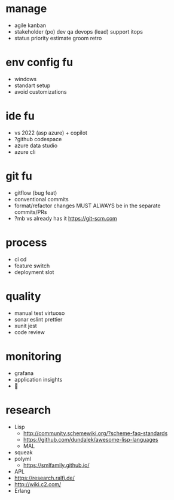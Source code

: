 # manage
* agile kanban
* stakeholder (po) dev qa devops (lead) support itops
* status priority estimate groom retro

# env config fu
* windows
* standart setup
* avoid customizations

# ide fu
* vs 2022 (asp azure) + copilot
* ?github codespace
* azure data studio
* azure cli

# git fu
* gitflow (bug feat)
* conventional commits
* format/refactor changes MUST ALWAYS be in the separate commits/PRs
* ?mb vs already has it https://git-scm.com

# process
* ci cd
* feature switch
* deployment slot

# quality
* manual test virtuoso
* sonar eslint prettier
* xunit jest
* code review

# monitoring
* grafana
* application insights
* 🚨

# research
* Lisp
  * http://community.schemewiki.org/?scheme-faq-standards
  * https://github.com/dundalek/awesome-lisp-languages
  * MAL
* squeak
* polyml
  * https://smlfamily.github.io/
* APL
* https://research.ralfj.de/
* http://wiki.c2.com/
* Erlang


